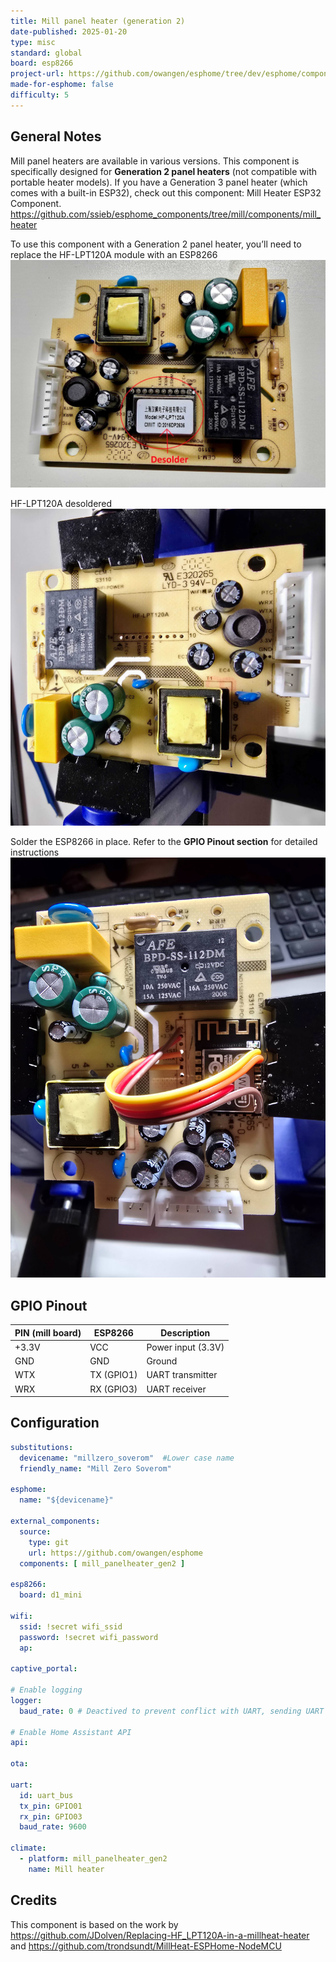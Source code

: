 ```yaml
---
title: Mill panel heater (generation 2)
date-published: 2025-01-20
type: misc
standard: global
board: esp8266
project-url: https://github.com/owangen/esphome/tree/dev/esphome/components/mill_panelheater_gen2
made-for-esphome: false
difficulty: 5
---
```


## General Notes

Mill panel heaters are available in various versions. This component is specifically designed for **Generation 2 panel heaters** (not compatible with portable heater models).
If you have a Generation 3 panel heater (which comes with a built-in ESP32), check out this component: Mill Heater ESP32 Component. https://github.com/ssieb/esphome_components/tree/mill/components/mill_heater

To use this component with a Generation 2 panel heater, you’ll need to replace the HF-LPT120A module with an ESP8266
![Desolder](./desolder.jpg "Desolder the LPT120A chip")

HF-LPT120A desoldered
![Removed](./removed.jpg "Removed the LPT120A chip")

Solder the ESP8266 in place.
Refer to the **GPIO Pinout section** for detailed instructions
![Solder](./soldered.jpg "Soldered 8266")

## GPIO Pinout

| PIN (mill board) | ESP8266    | Description              |
|------------------|------------|--------------------------|
| +3.3V            | VCC        | Power input (3.3V)       |
| GND              | GND        | Ground                   |
| WTX              | TX (GPIO1) | UART transmitter         |
| WRX              | RX (GPIO3) | UART receiver            |

## Configuration

```yaml
substitutions:
  devicename: "millzero_soverom"  #Lower case name
  friendly_name: "Mill Zero Soverom"

esphome:
  name: "${devicename}"

external_components:
  source:
    type: git
    url: https://github.com/owangen/esphome
  components: [ mill_panelheater_gen2 ]

esp8266:
  board: d1_mini

wifi:
  ssid: !secret wifi_ssid
  password: !secret wifi_password
  ap:

captive_portal:

# Enable logging
logger:
  baud_rate: 0 # Deactived to prevent conflict with UART, sending UART to mill controller does not work if enabled

# Enable Home Assistant API
api:

ota:

uart:
  id: uart_bus
  tx_pin: GPIO01
  rx_pin: GPIO03
  baud_rate: 9600

climate:
  - platform: mill_panelheater_gen2
    name: Mill heater
```

## Credits

This component is based on the work by https://github.com/JDolven/Replacing-HF_LPT120A-in-a-millheat-heater and https://github.com/trondsundt/MillHeat-ESPHome-NodeMCU
